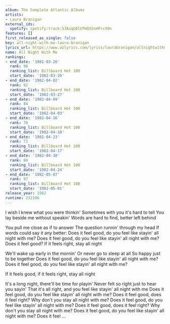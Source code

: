 ```yaml
---
album: The Complete Atlantic Albums
artists:
- Laura Branigan
external_ids:
  spotify: spotify:track:53AzqGDlUTHQX2nHPrcX9n
features: []
first_released_as_single: false
key: all-night-with-me-laura-branigan
lyrics_url: https://www.azlyrics.com/lyrics/laurabranigan/allnightwithme.html
name: All Night With Me
rankings:
- end_date: '1982-03-26'
  rank: 96
  ranking_list: Billboard Hot 100
  start_date: '1982-03-20'
- end_date: '1982-04-02'
  rank: 92
  ranking_list: Billboard Hot 100
  start_date: '1982-03-27'
- end_date: '1982-04-09'
  rank: 84
  ranking_list: Billboard Hot 100
  start_date: '1982-04-03'
- end_date: '1982-04-16'
  rank: 78
  ranking_list: Billboard Hot 100
  start_date: '1982-04-10'
- end_date: '1982-04-23'
  rank: 72
  ranking_list: Billboard Hot 100
  start_date: '1982-04-17'
- end_date: '1982-04-30'
  rank: 69
  ranking_list: Billboard Hot 100
  start_date: '1982-04-24'
- end_date: '1982-05-07'
  rank: 97
  ranking_list: Billboard Hot 100
  start_date: '1982-05-01'
release_year: 1982
runtime: 232106
---
```

I wish I knew what you were thinkin' 
Sometimes with you it's hard to tell 
You lay beside me without speakin' 
Words are hard to find, better left behind 

You pull me close as if to answer 
The question runnin' through my head 
If words could say it any better: 
Does it feel good, do you feel like stayin' all night with me? 
Does it feel good, do you feel like stayin' all night with me? 
Does it feel good? If it feels right, stay all night 

We'll wake up early in the mornin' 
Or never go to sleep at all 
So happy just to be together 
Does it feel good, do you feel like stayin' all night with me? 
Does it feel good, do you feel like stayin' all night with me? 

If it feels good, if it feels right, stay all night 

It's a long night, there'll be time for playin' 
Never felt so right just to hear you sayin' 
That it's all right, and you feel like stayin' all night with me 
Does it feel good, do you feel like stayin' all night with me? 
Does it feel good, does it feel right? 
Why don't you stay all night with me? 
Does it feel good, do you feel like stayin' all night with me? 
Does it feel good, does it feel right? 
Why don't you stay all night with me? 
Does it feel good, do you feel like stayin' all night with me? 
Does it feel ...
